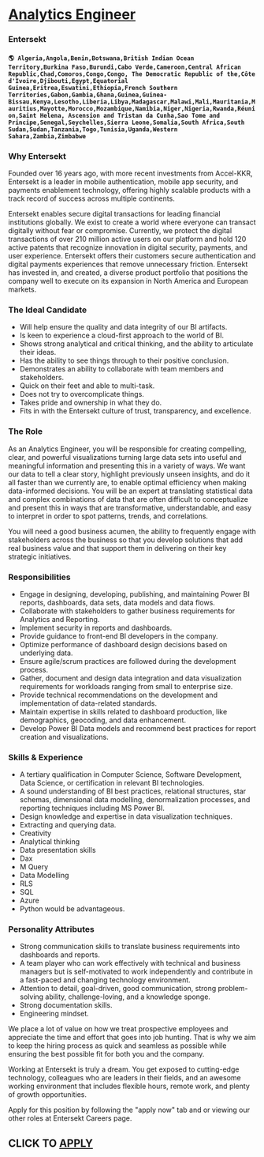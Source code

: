 # [Analytics Engineer](https://www.remotewlb.com/apply/analytics-engineer-68023)  
### Entersekt  
#### `🌎 Algeria,Angola,Benin,Botswana,British Indian Ocean Territory,Burkina Faso,Burundi,Cabo Verde,Cameroon,Central African Republic,Chad,Comoros,Congo,Congo, The Democratic Republic of the,Côte d'Ivoire,Djibouti,Egypt,Equatorial Guinea,Eritrea,Eswatini,Ethiopia,French Southern Territories,Gabon,Gambia,Ghana,Guinea,Guinea-Bissau,Kenya,Lesotho,Liberia,Libya,Madagascar,Malawi,Mali,Mauritania,Mauritius,Mayotte,Morocco,Mozambique,Namibia,Niger,Nigeria,Rwanda,Réunion,Saint Helena, Ascension and Tristan da Cunha,Sao Tome and Principe,Senegal,Seychelles,Sierra Leone,Somalia,South Africa,South Sudan,Sudan,Tanzania,Togo,Tunisia,Uganda,Western Sahara,Zambia,Zimbabwe`  

### Why Entersekt

Founded over 16 years ago, with more recent investments from Accel-KKR, Entersekt is a leader in mobile authentication, mobile app security, and payments enablement technology, offering highly scalable products with a track record of success across multiple continents.

Entersekt enables secure digital transactions for leading financial institutions globally. We exist to create a world where everyone can transact digitally without fear or compromise. Currently, we protect the digital transactions of over 210 million active users on our platform and hold 120 active patents that recognize innovation in digital security, payments, and user experience. Entersekt offers their customers secure authentication and digital payments experiences that remove unnecessary friction. Entersekt has invested in, and created, a diverse product portfolio that positions the company well to execute on its expansion in North America and European markets.

### The Ideal Candidate

  * Will help ensure the quality and data integrity of our BI artifacts.
  * Is keen to experience a cloud-first approach to the world of BI.
  * Shows strong analytical and critical thinking, and the ability to articulate their ideas.
  * Has the ability to see things through to their positive conclusion.
  * Demonstrates an ability to collaborate with team members and stakeholders.
  * Quick on their feet and able to multi-task.
  * Does not try to overcomplicate things.
  * Takes pride and ownership in what they do.
  * Fits in with the Entersekt culture of trust, transparency, and excellence.

### The Role

As an Analytics Engineer, you will be responsible for creating compelling, clear, and powerful visualizations turning large data sets into useful and meaningful information and presenting this in a variety of ways. We want our data to tell a clear story, highlight previously unseen insights, and do it all faster than we currently are, to enable optimal efficiency when making data-informed decisions. You will be an expert at translating statistical data and complex combinations of data that are often difficult to conceptualize and present this in ways that are transformative, understandable, and easy to interpret in order to spot patterns, trends, and correlations.

You will need a good business acumen, the ability to frequently engage with stakeholders across the business so that you develop solutions that add real business value and that support them in delivering on their key strategic initiatives.

### Responsibilities

  * Engage in designing, developing, publishing, and maintaining Power BI reports, dashboards, data sets, data models and data flows.
  * Collaborate with stakeholders to gather business requirements for Analytics and Reporting.
  * Implement security in reports and dashboards.
  * Provide guidance to front-end BI developers in the company.
  * Optimize performance of dashboard design decisions based on underlying data.
  * Ensure agile/scrum practices are followed during the development process.
  * Gather, document and design data integration and data visualization requirements for workloads ranging from small to enterprise size.
  * Provide technical recommendations on the development and implementation of data-related standards.
  * Maintain expertise in skills related to dashboard production, like demographics, geocoding, and data enhancement.
  * Develop Power BI Data models and recommend best practices for report creation and visualizations.

### Skills & Experience

  * A tertiary qualification in Computer Science, Software Development, Data Science, or certification in relevant BI technologies.
  * A sound understanding of BI best practices, relational structures, star schemas, dimensional data modelling, denormalization processes, and reporting techniques including MS Power BI.
  * Design knowledge and expertise in data visualization techniques.
  * Extracting and querying data.
  * Creativity
  * Analytical thinking
  * Data presentation skills
  * Dax
  * M Query
  * Data Modelling
  * RLS
  * SQL
  * Azure
  * Python would be advantageous.

### Personality Attributes

  * Strong communication skills to translate business requirements into dashboards and reports.
  * A team player who can work effectively with technical and business managers but is self-motivated to work independently and contribute in a fast-paced and changing technology environment.
  * Attention to detail, goal-driven, good communication, strong problem-solving ability, challenge-loving, and a knowledge sponge.
  * Strong documentation skills.
  * Engineering mindset.

We place a lot of value on how we treat prospective employees and appreciate the time and effort that goes into job hunting. That is why we aim to keep the hiring process as quick and seamless as possible while ensuring the best possible fit for both you and the company.

Working at Entersekt is truly a dream. You get exposed to cutting-edge technology, colleagues who are leaders in their fields, and an awesome working environment that includes flexible hours, remote work, and plenty of growth opportunities.

Apply for this position by following the "apply now" tab and or viewing our other roles at Entersekt Careers page.

  
## CLICK TO [APPLY](https://www.remotewlb.com/apply/analytics-engineer-68023)

